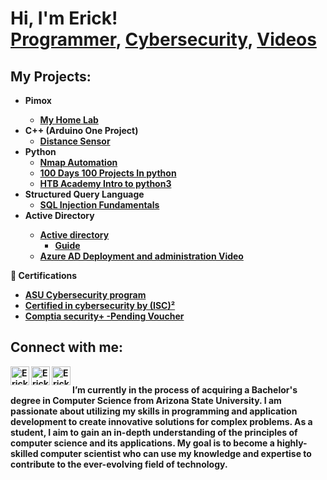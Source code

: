 <h1>Hi, I'm Erick! <br/><a href="https://github.com/Erick-Chimal">Programmer</a>, <a href="https://www.linkedin.com/in/erick-chimal-566a59191/]">Cybersecurity</a>, <a href="https://www.youtube.com/@erickchimal-ds5wh">Videos</a></h1>

<h2>My Projects:</h2>

- <b>Pimox<b/>
  - [My Home Lab](https://github.com/Erick-Chimal/HomeLab)
- <b>C++ (Arduino One Project)</b>
  - [Distance Sensor](https://github.com/Erick-Chimal/Distance-Sensor)
- <b >Python </b>
  - [Nmap Automation](https://github.com/Erick-Chimal/Nmap-automation)
  - [100 Days 100 Projects In python](https://github.com/Erick-Chimal/100-days-100-project-in-python)
  - [HTB Academy Intro to python3](https://github.com/Erick-Chimal/HTB-Academy-Python-Scripts)
- <b>Structured Query Language</b>
  - [SQL Injection Fundamentals](https://github.com/Erick-Chimal/SQL-Injection)
- <b> Active Directory <b>
  - [Active directory](https://academy.hackthebox.com/achievement/515854/74)
    - [Guide](https://github.com/Erick-Chimal/Active-Directory-HTB-academy)
  - [Azure AD Deployment and administration Video](https://youtu.be/Vjk2fJ26r80)
  
<b> 📜  Certifications </b>
  - [ASU Cybersecurity program](https://api.badgr.io/public/assertions/dfCQzOYJQ828vUu-Wvdclg?identity__email=erickchimal1%40gmail.com)
  - [Certified in cybersecurity by (ISC)²](https://www.credly.com/badges/4b06ab5a-fb14-4c8b-bf32-2a47544c7407/public_url)
  - [Comptia security+  -Pending Voucher]()

<h2> Connect with me:</h2>

[<img align="left" alt="ErickChimal | HTB" width="30px" src="https://www.svgrepo.com/show/331423/hack-the-box.svg" />][htb]
[<img align="left" alt="ErickChimal | LinkedIn" width="30px" src="https://cdn.jsdelivr.net/npm/simple-icons@v3/icons/linkedin.svg" />][linkedin]
[<img align="left" alt="ErickChimal | HTB" width="30px" src="https://user-images.githubusercontent.com/125524019/225678481-0024c068-8603-4114-b2a8-db5d9eebb88a.png" />][ASU]
  
[htb]: https://app.hackthebox.com/profile/1264204
[ASU]: https://api.badgr.io/public/assertions/dfCQzOYJQ828vUu-Wvdclg?identity__email=erickchimal1%40gmail.com
[linkedin]: https://www.linkedin.com/in/erick-chimal-566a59191/
<!-- [HTB]: https://academy.hackthebox.com/achievement/515854/88 -->

<h2></h2>
<br />
I’m currently in the process of acquiring a Bachelor's degree in Computer Science from Arizona State University. I am passionate about utilizing my skills in programming and application development to create innovative solutions for complex problems. As a student, I aim to gain an in-depth understanding of the principles of computer science and its applications. My goal is to become a highly-skilled computer scientist who can use my knowledge and expertise to contribute to the ever-evolving field of technology.

